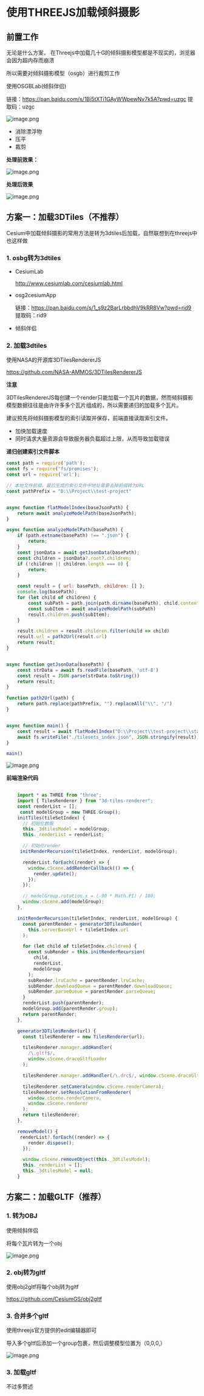 # 使用THREEJS加载倾斜摄影
## 前置工作

无论是什么方案， 在Threejs中加载几十G的倾斜摄影模型都是不现实的，浏览器会因为超内存而崩溃

所以需要对倾斜摄影模型（osgb）进行裁剪工作

使用OSGBLab(倾斜伴侣)

链接：https://pan.baidu.com/s/1Bi5tXTi1GAyWWpewNv7k5A?pwd=uzgc 
提取码：uzgc 

![image.png](https://gitee.com/may1234/md-imgs/raw/master/202410242026417.png)


- 消除漂浮物
- 压平
- 裁剪

**处理前效果：**

![image.png](https://gitee.com/may1234/md-imgs/raw/master/202410242026373.png)


**处理后效果**

![image.png](https://gitee.com/may1234/md-imgs/raw/master/202410242026291.png)


## 方案一：加载3DTiles（不推荐）

Cesium中加载倾斜摄影的常用方法是转为3dtiles后加载，自然联想到在threejs中也这样做

### 1. osbg转为3dtiles

- CesiumLab

  http://www.cesiumlab.com/cesiumlab.html

- osg2cesiumApp

  链接：https://pan.baidu.com/s/1_s9z2BarLrbbdhV9kRR8Vw?pwd=rid9 
  提取码：rid9 

- 倾斜伴侣

### 2. 加载3dtiles

使用NASA的开源库3DTilesRendererJS

https://github.com/NASA-AMMOS/3DTilesRendererJS

**注意**

3DTilesRendererJS每创建一个render只能加载一个瓦片的数据，然而倾斜摄影模型数据往往是由许许多多个瓦片组成的，所以需要递归的加载多个瓦片。

建议预先将倾斜摄影模型的索引读取并保存，前端直接读取索引文件。

- 加快加载速度
- 同时请求大量资源会导致服务器负载超过上限，从而导致加载错误

**递归创建索引文件脚本**

```js
const path = require('path');
const fs = require('fs/promises');
const url = require('url');

// 本地文件前缀，最后生成的索引文件中地址需要去掉前缀转为URL
const pathPrefix = "D:\\Project\\test-project"


async function flatModelIndex(baseJsonPath) {
    return await analyzeModelPath(baseJsonPath);
}

async function analyzeModelPath(basePath) {
    if (path.extname(basePath) !== ".json") {
        return;
    }
    const jsonData = await getJsonData(basePath);
    const children = jsonData?.root?.children;
    if (!children || children.length === 0) {
        return;
    }

    const result = { url: basePath, children: [] };
    console.log(basePath);
    for (let child of children) {
        const subPath = path.join(path.dirname(basePath), child.content.uri);
        const subItem = await analyzeModelPath(subPath)
        result.children.push(subItem);
    }

    result.children = result.children.filter(child => child)
    result.url = path2Url(result.url)
    return result;
}


async function getJsonData(basePath) {
    const strData = await fs.readFile(basePath, 'utf-8')
    const result = JSON.parse(strData.toString())
    return result;
}

function path2Url(path) {
    return path.replace(pathPrefix, "").replaceAll("\\", "/")
}


async function main() {
    const result = await flatModelIndex("D:\\Project\\test-project\\static\\tilesets_model\\tileset.json")
    await fs.writeFile("./tilesets_index.json", JSON.stringify(result))
}

main()
```

![image.png](https://gitee.com/may1234/md-imgs/raw/master/202410242026086.png)


**前端渲染代码**

```js
    
    import * as THREE from "three";
    import { TilesRenderer } from "3d-tiles-renderer";
    const renderList = [];
     const modelGroup = new THREE.Group();
    initTiles(tileSetIndex) {
      // 初始化数据
      this._3dtilesModel = modelGroup;
      this._renderList = renderList;

      // 初始化render
     initRenderRecursion(tileSetIndex, renderList, modelGroup);

      renderList.forEach((render) => {
        window.cScene.addRenderCallback(() => {
          render.update();
        });
      });

      // modelGroup.rotation.x = (-90 * Math.PI) / 180;
      window.cScene.add(modelGroup);
    },

    initRenderRecursion(tileSetIndex, renderList, modelGroup) {
      const parentRender = generator3DTilesRender(
        this.serverBaseUrl + tileSetIndex.url
      );

      for (let child of tileSetIndex.children) {
        const subRender = this.initRenderRecursion(
          child,
          renderList,
          modelGroup
        );
        subRender.lruCache = parentRender.lruCache;
        subRender.downloadQueue = parentRender.downloadQueue;
        subRender.parseQueue = parentRender.parseQueue;
      }
      renderList.push(parentRender);
      modelGroup.add(parentRender.group);
      return parentRender;
    },

    generator3DTilesRender(url) {
      const tilesRenderer = new TilesRenderer(url);

      tilesRenderer.manager.addHandler(
        /\.gltf$/,
        window.cScene.dracoGltfLoader
      );

      tilesRenderer.manager.addHandler(/\.drc$/, window.cScene.dracoGltfLoader);

      tilesRenderer.setCamera(window.cScene.renderCamera);
      tilesRenderer.setResolutionFromRenderer(
        window.cScene.renderCamera,
        window.cScene.renderer
      );
      return tilesRenderer;
    },

    removeModel() {
     renderList?.forEach((render) => {
        render.dispose();
      });

      window.cScene.removeObject(this._3dtilesModel);
      this._renderList = [];
      this._3dtilesModel = null;
    }
```



## 方案二：加载GLTF（推荐）

### 1. 转为OBJ

使用倾斜伴侣

将每个瓦片转为一个obj

![image.png](https://gitee.com/may1234/md-imgs/raw/master/202410242026558.png)


### 2. obj转为gltf

使用obj2gltf将每个obj转为gltf

https://github.com/CesiumGS/obj2gltf

### 3. 合并多个gltf

使用threejs官方提供的edit编辑器即可

导入多个gltf后添加一个group包裹，然后调整模型位置为（0,0,0,）

![image.png](https://gitee.com/may1234/md-imgs/raw/master/202410242027723.png)


### 3. 加载gltf

不过多赘述


